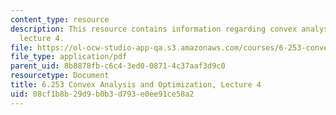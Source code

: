 ```yaml
---
content_type: resource
description: This resource contains information regarding convex analysis and optimization,
  lecture 4.
file: https://ol-ocw-studio-app-qa.s3.amazonaws.com/courses/6-253-convex-analysis-and-optimization-spring-2012/08cf1b8b29d9b0b3d793e0ee91ce58a2_MIT6_253S12_lec04.pdf
file_type: application/pdf
parent_uid: 8b8878fb-c6c4-3ed0-0871-4c37aaf3d9c0
resourcetype: Document
title: 6.253 Convex Analysis and Optimization, Lecture 4
uid: 08cf1b8b-29d9-b0b3-d793-e0ee91ce58a2
---
```

